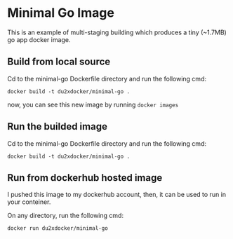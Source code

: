 Minimal Go Image
=================

This is an example of multi-staging building which produces a tiny (~1.7MB) go app docker image.



Build from local source
----

Cd to the minimal-go Dockerfile directory and run the following cmd:
```
docker build -t du2xdocker/minimal-go .
``` 
now, you can see this new image by running
 `docker images`

Run the builded image
----

Cd to the minimal-go Dockerfile directory and run the following cmd:
```
docker build -t du2xdocker/minimal-go .
``` 


Run from dockerhub hosted image
-------
I pushed this image to my dockerhub account, then, it can be used to run in your conteiner.

On any directory, run the following cmd:
```
docker run du2xdocker/minimal-go
```





